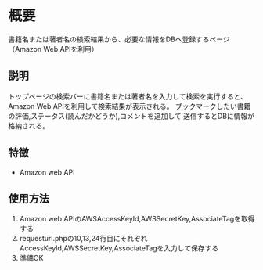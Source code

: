 # 概要

書籍名または著者名の検索結果から、必要な情報をDBへ登録するページ
（Amazon Web APIを利用）

## 説明

トップページの検索バーに書籍名または著者名を入力して検索を実行すると、
Amazon Web APIを利用して検索結果が表示される。
ブックマークしたい書籍の評価,ステータス(読んだかどうか),コメントを追加して
送信するとDBに情報が格納される。


## 特徴

- Amazon web API

## 使用方法

1. Amazon web APIのAWSAccessKeyId,AWSSecretKey,AssociateTagを取得する
2. requesturl.phpの10,13,24行目にそれぞれAccessKeyId,AWSSecretKey,AssociateTagを入力して保存する
3. 準備OK